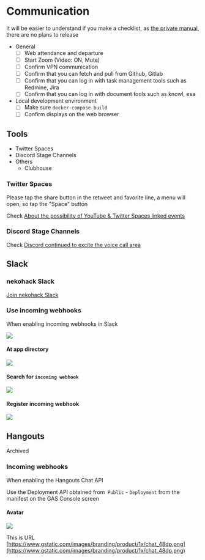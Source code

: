 # Communication

It will be easier to understand if you make a checklist, as [the private manual](https://scrapbox.io/nekohack/remote), there are no plans to release

- General
    - [ ] Web attendance and departure
    - [ ] Start Zoom (Video: ON, Mute)
    - [ ] Confirm VPN communication
    - [ ] Confirm that you can fetch and pull from Github, Gitlab
    - [ ] Confirm that you can log in with task management tools such as Redmine, Jira
    - [ ] Confirm that you can log in with document tools such as knowl, esa
- Local development environment
    - [ ] Make sure `docker-compose build`
    - [ ] Confirm displays on the web browser

## Tools

- Twitter Spaces
- Discord Stage Channels
- Others
   - Clubhouse

### Twitter Spaces

Please tap the share button in the retweet and favorite line, a menu will open, so tap the "Space" button

Check [About the possibility of YouTube & Twitter Spaces linked events](https://note.com/uraneko/n/n92b6cc89d186)

### Discord Stage Channels

Check [Discord continued to excite the voice call area](https://webneko.dev/posts/what-is-the-stage-channels-on-discord)

## Slack

### nekohack Slack

[Join nekohack Slack](https://join.slack.com/t/nekohack/shared_invite/enQtOTA4NjEzOTE5MzAzLWI1YmRkNDE0NmNkZTBhYmJiYTRiZmY0YWM5YzYzMWQ4YzQzNThmODdjMGJhZGIyMGQ5YWVhN2IwMzhlNTlmOTk)

### Use incoming webhooks

When enabling incoming webhooks in Slack

![](https://i.imgur.com/S578P3F.jpg)

#### At app directory

![](https://i.imgur.com/fRlQON5.jpg)

#### Search for `incoming webhook`

![](https://i.imgur.com/c7rySZC.jpg)

#### Register incoming webhook

![](https://i.imgur.com/6x5HuZx.jpg)

## Hangouts

Archived

### Incoming webhooks

When enabling the Hangouts Chat API

Use the Deployment API obtained from` Public` - `Deployment` from the manifest on the GAS Console screen

#### Avatar

![](https://www.gstatic.com/images/branding/product/1x/chat_48dp.png)

This is URL [https://www.gstatic.com/images/branding/product/1x/chat_48dp.png](https://www.gstatic.com/images/branding/product/1x/chat_48dp.png)
